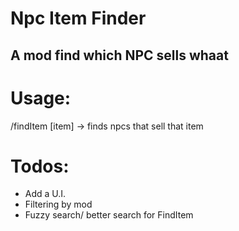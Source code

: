# Npc Item Finder
## A mod find which NPC sells whaat

# Usage:
/findItem [item] -> finds npcs that sell that item

# Todos:
- Add a U.I.
- Filtering by mod
- Fuzzy search/ better search for FindItem

